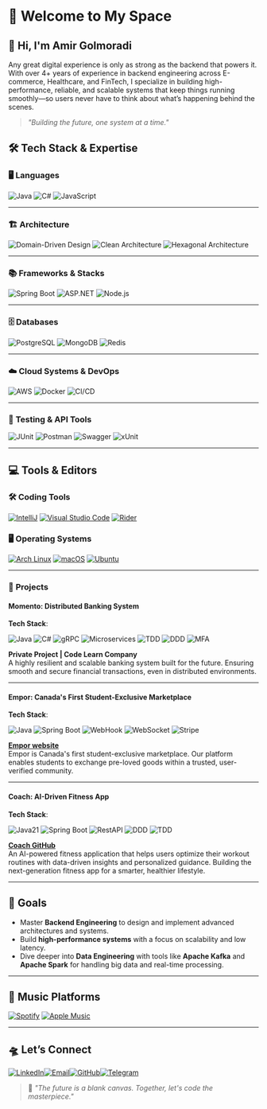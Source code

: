 # 🚀 **Welcome to My Space**  


## 👋 **Hi, I'm Amir Golmoradi**  
Any great digital experience is only as strong as the backend that powers it. With over 4+ years of experience in backend engineering across E-commerce, Healthcare, and FinTech, I specialize in building high-performance, reliable, and scalable systems that keep things running smoothly—so users never have to think about what’s happening behind the scenes.

> *"Building the future, one system at a time."*



## 🛠️ **Tech Stack & Expertise**

### 🖥️ **Languages**

![Java](https://img.shields.io/badge/Java-%23ED8B00.svg?logo=openjdk&logoColor=white) ![C#](https://img.shields.io/badge/C%23-%235C2D91.svg?logo=&logoColor=white) ![JavaScript](https://img.shields.io/badge/JavaScript-F7DF1E?logo=javascript&logoColor=black) 

---

### 🏗️ **Architecture**

![Domain-Driven Design](https://img.shields.io/badge/Domain%20Driven%20Design-%233E7DAB.svg?&logoColor=white) ![Clean Architecture](https://img.shields.io/badge/Clean%20Architecture-%238B5B91.svg?logo=java&logoColor=white) ![Hexagonal Architecture](https://img.shields.io/badge/Hexagonal%20Architecture-%23716C91.svg?logo=java&logoColor=white)

---

### 📚 **Frameworks & Stacks**

![Spring Boot](https://img.shields.io/badge/Spring%20Boot-6DB33F?logo=springboot&logoColor=fff) ![ASP.NET](https://img.shields.io/badge/ASP.NET%20Core-%235C2D91.svg?logo=dotnet&logoColor=white) ![Node.js](https://img.shields.io/badge/Node.js-%234ea94b.svg?logo=node.js&logoColor=white)

---

### 🗄️ **Databases**

![PostgreSQL](https://img.shields.io/badge/PostgreSQL-%23316192.svg?logo=postgresql&logoColor=white) ![MongoDB](https://img.shields.io/badge/MongoDB-%234ea94b.svg?logo=mongodb&logoColor=white) ![Redis](https://img.shields.io/badge/Redis-%23DD0031.svg?logo=redis&logoColor=white)

---

### ☁️ **Cloud Systems & DevOps**

![AWS](https://img.shields.io/badge/AWS-%23FF9900.svg?logo=amazon-web-services&logoColor=white) ![Docker](https://img.shields.io/badge/Docker-%232496ED.svg?logo=docker&logoColor=white) ![CI/CD](https://img.shields.io/badge/CI%2FCD-%237ABF7E.svg?logo=circleci&logoColor=white)

---

### 🧪 **Testing & API Tools**

![JUnit](https://img.shields.io/badge/JUnit-%2325A162.svg?logo=junit5&logoColor=white) ![Postman](https://img.shields.io/badge/Postman-FF6C37?logo=postman&logoColor=fff) ![Swagger](https://img.shields.io/badge/Swagger-%237ABF7E?logo=swagger&logoColor=white) ![xUnit](https://img.shields.io/badge/xUnit.NET-%235C2D91.svg?logo=.net&logoColor=white)

---

## 💻 **Tools & Editors**  

### 🛠️ **Coding Tools**  
[![IntelliJ](https://img.shields.io/badge/IntelliJ%20IDEA-%23000000.svg?logo=intellij-idea&logoColor=white)](#) [![Visual Studio Code](https://custom-icon-badges.demolab.com/badge/Visual%20Studio%20Code-0078d7.svg?logo=vsc&logoColor=white)](#) [![Rider](https://img.shields.io/badge/Rider-000?logo=rider&logoColor=fff)](#)



### 🖥️ **Operating Systems**  
[![Arch Linux](https://img.shields.io/badge/Arch%20Linux-1793D1?logo=arch-linux&logoColor=fff)](#) [![macOS](https://img.shields.io/badge/macOS-000000?logo=apple&logoColor=F0F0F0)](#) [![Ubuntu](https://img.shields.io/badge/Ubuntu-E95420?logo=ubuntu&logoColor=white)](#)

---

### 🚀 **Projects**

#### **Momento: Distributed Banking System**

**Tech Stack**:

![Java](https://img.shields.io/badge/Java%2021-%23ED8B00.svg?logo=openjdk&logoColor=white) ![C#](https://img.shields.io/badge/C%23%2010-%235C2D91.svg?logo=&logoColor=white) ![gRPC](https://img.shields.io/badge/gRPC-%233e9bde?logo=grpc&logoColor=white) ![Microservices](https://img.shields.io/badge/Microservices-%23616f89?logo=docker&logoColor=white) ![TDD](https://img.shields.io/badge/TDD-%23e53935?logo=jest&logoColor=white) ![DDD](https://img.shields.io/badge/DDD-%233E7DAB?logo=github&logoColor=white) ![MFA](https://img.shields.io/badge/MFA-%2300A8FF?logo=auth0&logoColor=white)

**Private Project | Code Learn Company**  
A highly resilient and scalable banking system built for the future. Ensuring smooth and secure financial transactions, even in distributed environments.

---

#### **Empor: Canada's First Student-Exclusive Marketplace**

**Tech Stack**:

![Java](https://img.shields.io/badge/Java%2017-%23ED8B00.svg?logo=openjdk&logoColor=white) ![Spring Boot](https://img.shields.io/badge/Spring%20Boot-%236DB33F?logo=springboot&logoColor=white) ![WebHook](https://img.shields.io/badge/WebHook-%231E6C6E?logo=webhooks&logoColor=white) ![WebSocket](https://img.shields.io/badge/WebSocket-%234C9CFF?logo=socket.io&logoColor=white) ![Stripe](https://img.shields.io/badge/Stripe-%23635bff?logo=stripe&logoColor=white)

**[Empor website](https://www.empor.ca/)**  
Empor is Canada's first student-exclusive marketplace. 
Our platform enables students to exchange pre-loved goods within a trusted, user-verified community.

---

#### **Coach: AI-Driven Fitness App**

**Tech Stack**:

![Java21](https://img.shields.io/badge/Java%2021-%23ED8B00.svg?logo=openjdk&logoColor=white) ![Spring Boot](https://img.shields.io/badge/Spring%20Boot-%236DB33F?logo=springboot&logoColor=white) ![RestAPI](https://img.shields.io/badge/RestAPI-%23005EA2?logo=swagger&logoColor=white) ![DDD](https://img.shields.io/badge/DDD-%233E7DAB?logo=github&logoColor=white) ![TDD](https://img.shields.io/badge/TDD-%23e53935?logo=jest&logoColor=white)

**[Coach GitHub](https://github.com/Amir-Golmoradi/Coach)**  
An AI-powered fitness application that helps users optimize their workout routines with data-driven insights and personalized guidance. Building the next-generation fitness app for a smarter, healthier lifestyle.

---

## 🎯 **Goals**  
- Master **Backend Engineering** to design and implement advanced architectures and systems.
- Build **high-performance systems** with a focus on scalability and low latency.
- Dive deeper into **Data Engineering** with tools like **Apache Kafka** and **Apache Spark** for handling big data and real-time processing.

---

## 🎵 **Music Platforms**  
[![Spotify](https://img.shields.io/badge/Spotify-1ED760.svg?logo=spotify&logoColor=white)](#) [![Apple Music](https://img.shields.io/badge/Apple%20Music-FA243C?logo=apple%20music&logoColor=white)](#)  

---

## 🛸 **Let’s Connect**  
[![LinkedIn](https://img.shields.io/badge/LinkedIn-%230077B5.svg?logo=linkedin&logoColor=white)](https://linkedin.com/amirgol)[![Email](https://img.shields.io/badge/Email-%23D14836.svg?logo=gmail&logoColor=white)](mailto:ahgolmoradi12@gmail.com)[![GitHub](https://img.shields.io/badge/GitHub-%23121011.svg?logo=github&logoColor=white)](https://github.com/Amir-Golmoradi)[![Telegram](https://img.shields.io/badge/Telegram-%2300A7E1.svg?logo=telegram&logoColor=white)](https://t.me/TheWisepup)


> 🚀 *"The future is a blank canvas. Together, let's code the masterpiece."*  
